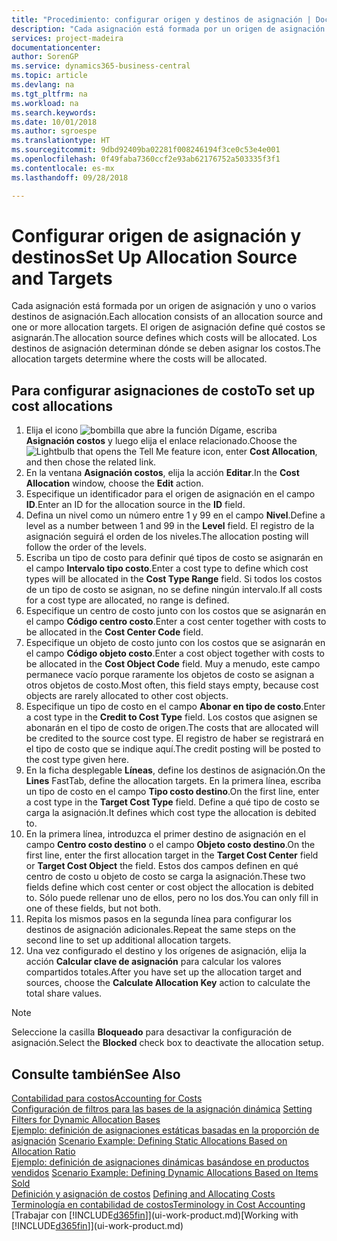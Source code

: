 ```yaml
---
title: "Procedimiento: configurar origen y destinos de asignación | Documentos de Microsoft"
description: "Cada asignación está formada por un origen de asignación y uno o varios destinos de asignación. El origen de asignación define qué costos se asignarán. Los destinos de asignación determinan dónde se deben asignar los costos."
services: project-madeira
documentationcenter: 
author: SorenGP
ms.service: dynamics365-business-central
ms.topic: article
ms.devlang: na
ms.tgt_pltfrm: na
ms.workload: na
ms.search.keywords: 
ms.date: 10/01/2018
ms.author: sgroespe
ms.translationtype: HT
ms.sourcegitcommit: 9dbd92409ba02281f008246194f3ce0c53e4e001
ms.openlocfilehash: 0f49faba7360ccf2e93ab62176752a503335f3f1
ms.contentlocale: es-mx
ms.lasthandoff: 09/28/2018

---
```

# <a name="set-up-allocation-source-and-targets"></a><span data-ttu-id="dc300-105">Configurar origen de asignación y destinos</span><span class="sxs-lookup"><span data-stu-id="dc300-105">Set Up Allocation Source and Targets</span></span>
<span data-ttu-id="dc300-106">Cada asignación está formada por un origen de asignación y uno o varios destinos de asignación.</span><span class="sxs-lookup"><span data-stu-id="dc300-106">Each allocation consists of an allocation source and one or more allocation targets.</span></span> <span data-ttu-id="dc300-107">El origen de asignación define qué costos se asignarán.</span><span class="sxs-lookup"><span data-stu-id="dc300-107">The allocation source defines which costs will be allocated.</span></span> <span data-ttu-id="dc300-108">Los destinos de asignación determinan dónde se deben asignar los costos.</span><span class="sxs-lookup"><span data-stu-id="dc300-108">The allocation targets determine where the costs will be allocated.</span></span>  

## <a name="to-set-up-cost-allocations"></a><span data-ttu-id="dc300-109">Para configurar asignaciones de costo</span><span class="sxs-lookup"><span data-stu-id="dc300-109">To set up cost allocations</span></span>  
1.  <span data-ttu-id="dc300-110">Elija el icono ![bombilla que abre la función Dígame](media/ui-search/search_small.png "Dígame que desea hacer"), escriba **Asignación costos** y luego elija el enlace relacionado.</span><span class="sxs-lookup"><span data-stu-id="dc300-110">Choose the ![Lightbulb that opens the Tell Me feature](media/ui-search/search_small.png "Tell me what you want to do") icon, enter **Cost Allocation**, and then chose the related link.</span></span>  
2.  <span data-ttu-id="dc300-111">En la ventana **Asignación costos**, elija la acción **Editar**.</span><span class="sxs-lookup"><span data-stu-id="dc300-111">In the **Cost Allocation** window, choose the **Edit** action.</span></span>  
3.  <span data-ttu-id="dc300-112">Especifique un identificador para el origen de asignación en el campo **ID**.</span><span class="sxs-lookup"><span data-stu-id="dc300-112">Enter an ID for the allocation source in the **ID** field.</span></span>  
4.  <span data-ttu-id="dc300-113">Defina un nivel como un número entre 1 y 99 en el campo **Nivel**.</span><span class="sxs-lookup"><span data-stu-id="dc300-113">Define a level as a number between 1 and 99 in the **Level** field.</span></span> <span data-ttu-id="dc300-114">El registro de la asignación seguirá el orden de los niveles.</span><span class="sxs-lookup"><span data-stu-id="dc300-114">The allocation posting will follow the order of the levels.</span></span>  
5.  <span data-ttu-id="dc300-115">Escriba un tipo de costo para definir qué tipos de costo se asignarán en el campo **Intervalo tipo costo**.</span><span class="sxs-lookup"><span data-stu-id="dc300-115">Enter a cost type to define which cost types will be allocated in the **Cost Type Range** field.</span></span> <span data-ttu-id="dc300-116">Si todos los costos de un tipo de costo se asignan, no se define ningún intervalo.</span><span class="sxs-lookup"><span data-stu-id="dc300-116">If all costs for a cost type are allocated, no range is defined.</span></span>  
6.  <span data-ttu-id="dc300-117">Especifique un centro de costo junto con los costos que se asignarán en el campo **Código centro costo**.</span><span class="sxs-lookup"><span data-stu-id="dc300-117">Enter a cost center together with costs to be allocated in the **Cost Center Code** field.</span></span>  
7.  <span data-ttu-id="dc300-118">Especifique un objeto de costo junto con los costos que se asignarán en el campo **Código objeto costo**.</span><span class="sxs-lookup"><span data-stu-id="dc300-118">Enter a cost object together with costs to be allocated in the **Cost Object Code** field.</span></span> <span data-ttu-id="dc300-119">Muy a menudo, este campo permanece vacío porque raramente los objetos de costo se asignan a otros objetos de costo.</span><span class="sxs-lookup"><span data-stu-id="dc300-119">Most often, this field stays empty, because cost objects are rarely allocated to other cost objects.</span></span>  
8.  <span data-ttu-id="dc300-120">Especifique un tipo de costo en el campo **Abonar en tipo de costo**.</span><span class="sxs-lookup"><span data-stu-id="dc300-120">Enter a cost type in the **Credit to Cost Type** field.</span></span> <span data-ttu-id="dc300-121">Los costos que asignen se abonarán en el tipo de costo de origen.</span><span class="sxs-lookup"><span data-stu-id="dc300-121">The costs that are allocated will be credited to the source cost type.</span></span> <span data-ttu-id="dc300-122">El registro de haber se registrará en el tipo de costo que se indique aquí.</span><span class="sxs-lookup"><span data-stu-id="dc300-122">The credit posting will be posted to the cost type given here.</span></span>  
9. <span data-ttu-id="dc300-123">En la ficha desplegable **Líneas**, define los destinos de asignación.</span><span class="sxs-lookup"><span data-stu-id="dc300-123">On the **Lines** FastTab, define the allocation targets.</span></span> <span data-ttu-id="dc300-124">En la primera línea, escriba un tipo de costo en el campo **Tipo costo destino**.</span><span class="sxs-lookup"><span data-stu-id="dc300-124">On the first line, enter a cost type in the **Target Cost Type** field.</span></span> <span data-ttu-id="dc300-125">Define a qué tipo de costo se carga la asignación.</span><span class="sxs-lookup"><span data-stu-id="dc300-125">It defines which cost type the allocation is debited to.</span></span>  
10. <span data-ttu-id="dc300-126">En la primera línea, introduzca el primer destino de asignación en el campo **Centro costo destino** o el campo **Objeto costo destino**.</span><span class="sxs-lookup"><span data-stu-id="dc300-126">On the first line, enter the first allocation target in the **Target Cost Center** field or **Target Cost Object** the field.</span></span> <span data-ttu-id="dc300-127">Estos dos campos definen en qué centro de costo u objeto de costo se carga la asignación.</span><span class="sxs-lookup"><span data-stu-id="dc300-127">These two fields define which cost center or cost object the allocation is debited to.</span></span> <span data-ttu-id="dc300-128">Sólo puede rellenar uno de ellos, pero no los dos.</span><span class="sxs-lookup"><span data-stu-id="dc300-128">You can only fill in one of these fields, but not both.</span></span>  
11. <span data-ttu-id="dc300-129">Repita los mismos pasos en la segunda línea para configurar los destinos de asignación adicionales.</span><span class="sxs-lookup"><span data-stu-id="dc300-129">Repeat the same steps on the second line to set up additional allocation targets.</span></span>  
12. <span data-ttu-id="dc300-130">Una vez configurado el destino y los orígenes de asignación, elija la acción **Calcular clave de asignación** para calcular los valores compartidos totales.</span><span class="sxs-lookup"><span data-stu-id="dc300-130">After you have set up the allocation target and sources, choose the **Calculate Allocation Key** action to calculate the total share values.</span></span>  

> [!NOTE]  
>  <span data-ttu-id="dc300-131">Seleccione la casilla **Bloqueado** para desactivar la configuración de asignación.</span><span class="sxs-lookup"><span data-stu-id="dc300-131">Select the **Blocked** check box to deactivate the allocation setup.</span></span>  

## <a name="see-also"></a><span data-ttu-id="dc300-132">Consulte también</span><span class="sxs-lookup"><span data-stu-id="dc300-132">See Also</span></span>  
[<span data-ttu-id="dc300-133">Contabilidad para costos</span><span class="sxs-lookup"><span data-stu-id="dc300-133">Accounting for Costs</span></span>](finance-manage-cost-accounting.md)  
 <span data-ttu-id="dc300-134">[Configuración de filtros para las bases de la asignación dinámica](finance-setting-filters-for-dynamic-allocation-bases.md) </span><span class="sxs-lookup"><span data-stu-id="dc300-134">[Setting Filters for Dynamic Allocation Bases](finance-setting-filters-for-dynamic-allocation-bases.md) </span></span>  
 <span data-ttu-id="dc300-135">[Ejemplo: definición de asignaciones estáticas basadas en la proporción de asignación](finance-scenario-example-defining-static-allocations-based-on-allocation-ratio.md) </span><span class="sxs-lookup"><span data-stu-id="dc300-135">[Scenario Example: Defining Static Allocations Based on Allocation Ratio](finance-scenario-example-defining-static-allocations-based-on-allocation-ratio.md) </span></span>  
 <span data-ttu-id="dc300-136">[Ejemplo: definición de asignaciones dinámicas basándose en productos vendidos](finance-scenario-example-defining-dynamic-allocations-based-on-items-sold.md) </span><span class="sxs-lookup"><span data-stu-id="dc300-136">[Scenario Example: Defining Dynamic Allocations Based on Items Sold](finance-scenario-example-defining-dynamic-allocations-based-on-items-sold.md) </span></span>  
 <span data-ttu-id="dc300-137">[Definición y asignación de costos](finance-define-and-allocate-costs.md) </span><span class="sxs-lookup"><span data-stu-id="dc300-137">[Defining and Allocating Costs](finance-define-and-allocate-costs.md) </span></span>  
 [<span data-ttu-id="dc300-138">Terminología en contabilidad de costos</span><span class="sxs-lookup"><span data-stu-id="dc300-138">Terminology in Cost Accounting</span></span>](finance-terminology-in-cost-accounting.md)  
 <span data-ttu-id="dc300-139">[Trabajar con [!INCLUDE[d365fin](includes/d365fin_md.md)]](ui-work-product.md)</span><span class="sxs-lookup"><span data-stu-id="dc300-139">[Working with [!INCLUDE[d365fin](includes/d365fin_md.md)]](ui-work-product.md)</span></span>

